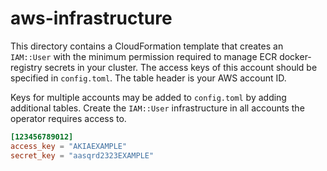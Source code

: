 # aws-infrastructure

This directory contains a CloudFormation template that creates an `IAM::User` with the minimum permission required to manage ECR docker-registry secrets in your cluster. The access keys of this account should be specified in `config.toml`. The table header is your AWS account ID.

Keys for multiple accounts may be added to `config.toml` by adding additional tables. Create the `IAM::User` infrastructure in all accounts the operator requires access to.

```toml
[123456789012]
access_key = "AKIAEXAMPLE"
secret_key = "aasqrd2323EXAMPLE"
```
